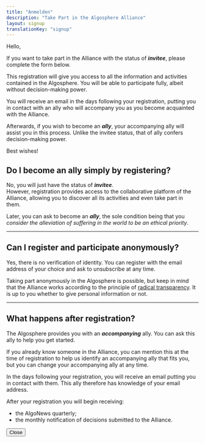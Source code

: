 ```yaml
---
title: "Anmelden"
description: "Take Part in the Algosphere Alliance"
layout: signup
translationKey: "signup"
---
```


Hello,

If you want to take part in the Alliance with the status of ***invitee***, please complete the form below.

This registration will give you access to all the information and activities contained in the Algosphere. You will be able to participate fully, albeit without decision-making power.

You will receive an email in the days following your registration, putting you in contact with an ally who will accompany you as you become acquainted with the Alliance.

Afterwards, if you wish to become an ***ally***, your accompanying ally will assist you in this process. Unlike the invitee status, that of ally confers decision-making power.

Best wishes!

<div class="modal fade" id="modalRegisterMoreInformation" tabindex="-1" role="dialog" aria-labelledby="modalRegisterMoreInformation" aria-hidden="true">
  <div class="modal-dialog modal-dialog-centered modal-lg" role="document">
    <div class="modal-content">
      <div class="modal-body">
        <h2>Do I become an ally simply by registering?</h2>
        <p>No, you will just have the status of <a class="abbr" data-toggle="popover" data-trigger="hover" data-placement="bottom" title="Constitution:" data-content="« The status of invitee allows anyone to participate in the Alliance's internal discussions. This status gives them the right to make proposals and discuss, but not to make decisions. »" tabindex="0"><strong><em>invitee</em></strong></a>.<br>
        However, registration provides access to the collaborative platform of the Alliance, allowing you to discover all its activities and even take part in them.</p>
        <p>Later, you can ask to become an <strong><em>ally</em></strong>, the sole condition being that you <em>consider the alleviation of suffering in the world to be an ethical priority</em>.</p>
        <hr>
        <h2>Can I register and participate anonymously?</h2>
        <p>Yes, there is no verification of identity. You can register with the email address of your choice and ask to unsubscribe at any time.</p>
        <p>Taking part anonymously in the Algosphere is possible, but keep in mind that the Alliance works according to the principle of <a href="https://en.wikipedia.org/wiki/Radical_transparency">radical transparency</a>. It is up to you whether to give personal information or not.</p>
        <hr>
        <h2>What happens after registration?</h2>
        <p>The Algosphere provides you with an <strong><em>accompanying</em></strong> ally. You can ask this ally to help you get started.</p>
        <p>If you already know someone in the Alliance, you can mention this at the time of registration to help us identify an accompanying ally that fits you, but you can change your accompanying ally at any time.</p>
        <p>In the days following your registration, you will receive an email putting you in contact with them. This ally therefore has knowledge of your email address.</p>
        <p>After your registration you will begin receiving:</p>
        <ul>
          <li>the AlgoNews quarterly;</li>
          <li>the monthly notification of decisions submitted to the Alliance.</li>
        </ul>
      </div>
      <div class="modal-footer">
        <button type="button" class="btn btn-secondary" data-dismiss="modal">Close</button>
      </div>
    </div>
  </div>
</div>
